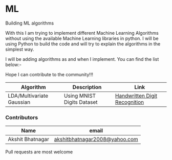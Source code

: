 # ML
Building ML algorithms

With this I am trying to implement different Machine Learning Algorithms without using the available Machine Learning libraries in python. I will be using Python to build the code and will try to explain the algorithms in the simplest way.

I will be adding algorithms as and when I implement. You can find the list below:-

Hope I can contribute to the community!!!

| Algorithm | Description | Link 
| --- | --- | --- 
| LDA/Multivariate Gaussian | Using MNIST Digits Dataset | [Handwritten Digit Recognition](https://github.com/akshitbhatnagar2008/ML/blob/master/Handwritten%20digit%20recognition1.ipynb)

### Contributors
| Name | email 
| --- | --- 
| Akshit Bhatnagar | akshitbhatnagar2008@yahoo.com |

Pull requests are most welcome
